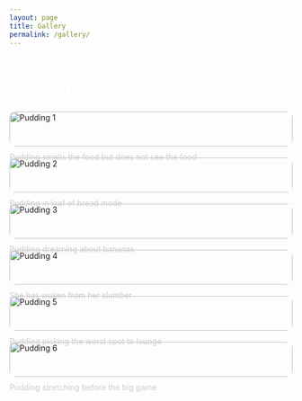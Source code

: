 ```yaml
---
layout: page
title: Gallery
permalink: /gallery/
---
```


<style>
  .gallery-title {
    font-size: 36px;
    margin-bottom: 20px;
    color: #fff;
  }

  .gallery-table {
    display: grid;
    grid-template-columns: repeat(auto-fill, minmax(300px, 1fr));
    gap: 20px;
    margin-top: 20px;
  }

  .gallery-image {
    width: 100%;
    border-radius: 10px;
  }

  .gallery-caption {
    font-size: 14px;
    margin-top: 10px;
    color: #ccc;
  }
</style>

<h1 class="gallery-title">Rabbit Gallery</h1>

<div class="gallery-table">
  <div>
    <img src="../assets/images/pudding1.png" alt="Pudding 1" class="gallery-image">
    <p class="gallery-caption">Pudding smells the food but does not see the food</p>
  </div>
  <div>
    <img src="../assets/images/pudding2.png" alt="Pudding 2" class="gallery-image">
    <p class="gallery-caption">Pudding in loaf of bread mode</p>
  </div>
  <div>
    <img src="../assets/images/pudding3.png" alt="Pudding 3" class="gallery-image">
    <p class="gallery-caption">Pudding dreaming about bananas</p>
  </div>
  <div>
    <img src="../assets/images/pudding4.png" alt="Pudding 4" class="gallery-image">
    <p class="gallery-caption">She has woken from her slumber</p>
  </div>
  <div>
    <img src="../assets/images/pudding5.png" alt="Pudding 5" class="gallery-image">
    <p class="gallery-caption">Pudding picking the worst spot to lounge</p>
  </div>
  <div>
    <img src="../assets/images/pudding6.png" alt="Pudding 6" class="gallery-image">
    <p class="gallery-caption">Pudding stretching before the big game</p>
  </div>
</div>
